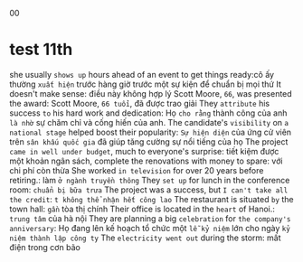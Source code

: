 00
# test 11th
she usually `shows up` hours ahead of an event to get things ready:cô ấy thường `xuất hiện` trước hàng giờ trước một sự kiện để chuẩn bị mọi thứ
It doesn't make sense: điều này không hợp lý
Scott Moore, `66`, was presented the award: Scott Moore, `66 tuổi`, đã được trao giải
They `attribute` his success `to` his hard work and dedication: Họ `cho rằng` thành công của anh `là nhờ` sự chăm chỉ và cống hiến của anh.
The candidate's `visibility` on `a national stage` helped boost their popularity: `Sự hiện diện` của ứng cử viên trên `sân khấu quốc gia` đã giúp tăng cường sự nổi tiếng của họ
The project `came in well under budget`, much to everyone's surprise: tiết kiệm được một khoản ngân sách, 
complete the renovations with money to spare: với chi phí còn thừa
She worked `in television` for over 20 years before retiring.: làm `ở ngành truyền thông`
They `set up` for lunch in the conference room: `chuẩn bị bữa trưa`
The project was a success, but `I can't take all the credit`: `t không thể nhận hết công lao`
The restaurant is situated `by` the town hall: `gần` tòa thị chính
Their office is located in the `heart` of Hanoi.: `trung tâm` của hà nội
They are planning a big `celebration` for `the company's anniversary`: Họ đang lên kế hoạch tổ chức một `lễ kỷ niệm` lớn cho ngày `kỷ niệm thành lập công ty`
The `electricity went out` during the storm: mất điện trong cơn bão

